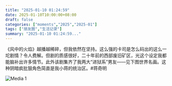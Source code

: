 ```yaml
---
title: "2025-01-10 01:24:59"
date: 2025-01-10T10:00:00+08:00
draft: false
categories: ["moments","2025","2025-01"]
tags: ["朋友圈","生活记录"]
summary: "2025-01-10 01:24:59..."
---
```


《风中的火焰》越播越稀碎，但我依然在坚持。这么强的卡司是怎么码出的这么一坨剧情？令人费解。但剧的质感很好，二十年前的西部废旧矿区，光这个设定我都能脑补出许多情节。此外该剧集齐了我两大“进狱系”男友——见下图世界名画。这种阴暗疯批狠角色简直是我小蒋的统治区。
​
​#蒋奇明

![Media 1](/Moments/photos/2025-01-10/202501100124590.jpg)

